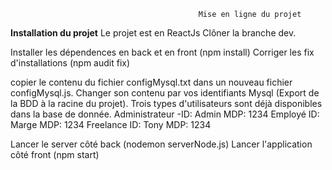                                               Mise en ligne du projet

  **Installation du projet**
Le projet est en ReactJs
Clôner la branche dev.

Installer les dépendences en back et en front (npm install)
Corriger les fix d'installations (npm audit fix)

copier le contenu du fichier configMysql.txt dans un nouveau fichier configMysql.js.
Changer son contenu par vos identifiants Mysql (Export de la BDD à la racine du projet).
Trois types d'utilisateurs sont déjà disponibles dans la base de donnée.
    Administrateur
-ID: Admin
 MDP: 1234
    Employé
 ID: Marge
 MDP: 1234
    Freelance
 ID: Tony
 MDP: 1234

Lancer le server côté back (nodemon serverNode.js)
Lancer l'application côté front (npm start)


